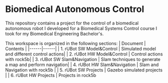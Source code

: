 # Biomedical Autonomous Control
This repository contains a project for the control of a biomedical autonomous robot I developed for a Biomedical Systems Control course I took for my Biomedical Engineering Bachelor's.

This workspace is organized in the following sections:
| Document | Contents   |
|------|------|
|   1. rUBot SW Model&Control  | Simulated model and different control actions|
|   2. rUBot HW Model&Control  | Control actions with rock5b|
|   3. rUBot SW Slam&Navigation  | Slam techniques to generate a map and perform navigation|
| 4. rUBot HW Slam&Navigation | Slam and Navigation with rock5b |
| 5. rUBot SW Projects | Gazebo simulated projects |
| 6. rUBot HW Projects | Projects in rock5b

